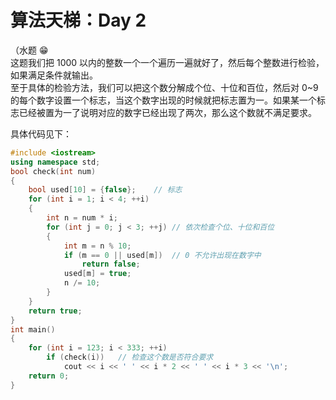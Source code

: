 # 算法天梯：Day 2

（水题 😁  
这题我们把 1000 以内的整数一个一个遍历一遍就好了，然后每个整数进行检验，如果满足条件就输出。  
至于具体的检验方法，我们可以把这个数分解成个位、十位和百位，然后对 0~9 的每个数字设置一个标志，当这个数字出现的时候就把标志置为一。如果某一个标志已经被置为一了说明对应的数字已经出现了两次，那么这个数就不满足要求。

具体代码见下：

```c++
#include <iostream>
using namespace std;
bool check(int num)
{
    bool used[10] = {false};    // 标志
    for (int i = 1; i < 4; ++i)
    {
        int n = num * i;
        for (int j = 0; j < 3; ++j) // 依次检查个位、十位和百位
        {
            int m = n % 10;
            if (m == 0 || used[m])  // 0 不允许出现在数字中
                return false;
            used[m] = true;
            n /= 10;
        }
    }
    return true;
}
int main()
{
    for (int i = 123; i < 333; ++i)
        if (check(i))   // 检查这个数是否符合要求
            cout << i << ' ' << i * 2 << ' ' << i * 3 << '\n';
    return 0;
}
```
